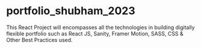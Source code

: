 # portfolio_shubham_2023
This React Project will encompasses all the technologies in building digitally flexible portfolio such as React JS, Sanity, Framer Motion, SASS, CSS &amp; Other Best Practices used.
